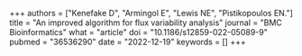 +++
authors = ["Kenefake D", "Armingol E", "Lewis NE", "Pistikopoulos EN."]
title = "An improved algorithm for flux variability analysis"
journal = "BMC Bioinformatics"
what = "article"
doi = "10.1186/s12859-022-05089-9"
pubmed = "36536290"
date = "2022-12-19"
keywords = []
+++

